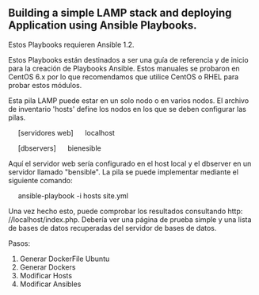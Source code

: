 Building a simple LAMP stack and deploying Application using Ansible Playbooks.
-------------------------------------------

Estos Playbooks requieren Ansible 1.2.

Estos Playbooks están destinados a ser una guía de referencia y de inicio para la creación de Playbooks Ansible. Estos manuales se probaron en CentOS 6.x por lo que recomendamos que utilice CentOS o RHEL para probar estos módulos.

Esta pila LAMP puede estar en un solo nodo o en varios nodos. El archivo de inventario 'hosts' define los nodos en los que se deben configurar las pilas.

     [servidores web]
     localhost

     [dbservers]
     bienesible
     
Aquí el servidor web sería configurado en el host local y el dbserver en un servidor llamado "bensible". La pila se puede implementar mediante el siguiente comando:

     ansible-playbook -i hosts site.yml
     
Una vez hecho esto, puede comprobar los resultados consultando http: //localhost/index.php. Debería ver una página de prueba simple y una lista de bases de datos recuperadas del servidor de bases de datos.

Pasos:
1. Generar DockerFile Ubuntu
2. Generar Dockers
3. Modificar Hosts
4. Modificar Ansibles
